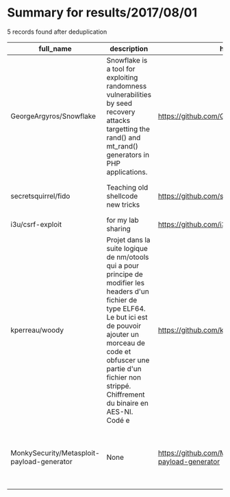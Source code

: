 
# Summary for results/2017/08/01
    
5 records found after deduplication

| full_name | description | html_url | matched_list | matched_count | pushed_at | size | stargazers_count | language | forks_count | vul_ids |
|--------------------------------------------|------------------------------------------------------------------------------------------------------------------------------------------------------------------------------------------------------------------------------------------------------------------|---------------------------------------------------------------|-----------------------------------------------------------------------------|-----------------|---------------------------|--------|--------------------|------------|---------------|-----------|
| GeorgeArgyros/Snowflake | Snowflake is a tool for exploiting randomness vulnerabilities by seed recovery attacks targetting the rand() and mt_rand() generators in PHP applications. | https://github.com/GeorgeArgyros/Snowflake | ['exploit'] | 1 | 2017-08-01 13:50:35+00:00 | 56 | 73 | C | 9 | [] |
| secretsquirrel/fido | Teaching old shellcode new tricks | https://github.com/secretsquirrel/fido | ['metasploit module OR payload', 'shellcode'] | 2 | 2017-08-01 12:40:41+00:00 | 18762 | 178 | Python | 59 | [] |
| i3u/csrf-exploit | for my lab sharing | https://github.com/i3u/csrf-exploit | ['exploit'] | 1 | 2017-08-01 09:50:42+00:00 | 0 | 0 | | 0 | [] |
| kperreau/woody | Projet dans la suite logique de nm/otools qui a pour principe de modifier les headers d'un fichier de type ELF64. Le but ici est de pouvoir ajouter un morceau de code et obfuscer une partie d'un fichier non strippé. Chiffrement du binaire en AES-NI. Codé e | https://github.com/kperreau/woody | ['shellcode'] | 1 | 2017-08-01 11:31:14+00:00 | 5 | 1 | C | 0 | [] |
| MonkySecurity/Metasploit-payload-generator | None | https://github.com/MonkySecurity/Metasploit-payload-generator | ['metasploit module OR metasploit payload', 'metasploit module OR payload'] | 2 | 2017-08-01 21:14:18+00:00 | 0 | 0 | | 0 | [] |

